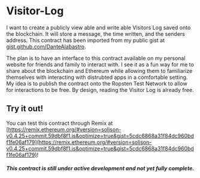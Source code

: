 # Visitor-Log
I want to create a publicly view able and write able Visitors Log saved onto the blockchain. It will store a message, the time written, and the senders address. This contract has been imported from my public gist at [gist.github.com/DanteAlabastro](https://gist.github.com/DanteAlabastro/5cdc6868a31f84dc960bdf1fe06af179).

The plan is to have an interface to this contract available on my personal website for friends and family to interact with. I see it as a fun way for me to share about the blockchain and Ethereum while allowing them to familiarize themselves with interacting with distrubted apps in a comfortable setting. My idea is to publish the contract onto the Ropsten Test Network to allow for interactions to be free. By design, reading the Visitor Log is already free.

## Try it out!

You can test this contract through Remix at [https://remix.ethereum.org/#version=soljson-v0.4.25+commit.59dbf8f1.js&optimize=true&gist=5cdc6868a31f84dc960bdf1fe06af179](https://remix.ethereum.org/#version=soljson-v0.4.25+commit.59dbf8f1.js&optimize=true&gist=5cdc6868a31f84dc960bdf1fe06af179)!


##### *This contract is still under active development and not yet fully complete.*

